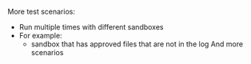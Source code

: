 More test scenarios:
- Run multiple times with different sandboxes
- For example: 
  - sandbox that has approved files that are not in the log
And more scenarios